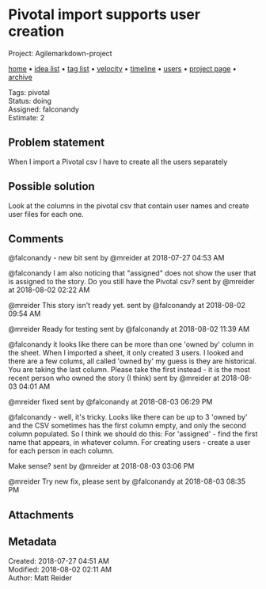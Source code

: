 # Pivotal import supports user creation

Project: Agilemarkdown-project

[home](../index.md) • [idea list](../ideas.md) • [tag list](../tags.md) • [velocity](../velocity.md) • [timeline](../timeline.md) • [users](../users.md) • [project page](../agilemarkdown-project.md) • [archive](archive.md)

Tags: pivotal  
Status: doing  
Assigned: falconandy  
Estimate: 2  

## Problem statement

When I import a Pivotal csv I have to create all the users separately

## Possible solution

Look at the columns in the pivotal csv that contain user names and create user files for each one.

## Comments

@falconandy - new bit
sent by @mreider at 2018-07-27 04:53 AM

@falconandy I am also noticing that "assigned" does not show the user that is assigned to the story. Do you still have the Pivotal csv?
sent by @mreider at 2018-08-02 02:22 AM

@mreider This story isn't ready yet.
sent by @falconandy at 2018-08-02 09:54 AM

@mreider Ready for testing
sent by @falconandy at 2018-08-02 11:39 AM

@falconandy it looks like there can be more than one 'owned by' column in the sheet. When I imported a sheet, it only created 3 users. I looked and there are a few colums, all called 'owned by' my guess is they are historical. You are taking the last column. Please take the first instead - it is the most recent person who owned the story (I think)
sent by @mreider at 2018-08-03 04:01 AM

@mreider fixed
sent by @falconandy at 2018-08-03 06:29 PM

@falconandy - well, it's tricky. Looks like there can be up to 3 'owned by' and the CSV sometimes has the first column empty, and only the second column populated. So I think we should do this: For 'assigned' - find the first name that appears, in whatever column. For creating users - create a user for each person in each column.

Make sense?
sent by @mreider at 2018-08-03 03:06 PM

@mreider Try new fix, please
sent by @falconandy at 2018-08-03 08:35 PM

## Attachments

## Metadata

Created: 2018-07-27 04:51 AM  
Modified: 2018-08-02 02:11 AM  
Author: Matt Reider  
